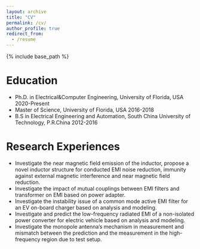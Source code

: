 ```yaml
---
layout: archive
title: "CV"
permalink: /cv/
author_profile: true
redirect_from:
  - /resume
---
```


{% include base_path %}

Education
======
* Ph.D. in Electrical&Computer Engineering, University of Florida, USA 2020-Present
* Master of Science, University of Florida, USA 2016-2018
* B.S in Electrical Engineering and Automation, South China University of Technology, P.R.China 2012-2016 

Research Experiences
======
* Investigate the near magnetic field emission of the inductor, propose a novel inductor structure for conducted EMI noise reduction, immunity against external magnetic interference and near magnetic field reduction.  
* Investigate the impact of mutual couplings between EMI filters and transformer on EMI based on power adapter.  
* Investigate the instability issue of a common mode active EMI filter for an EV on-board charger based on analysis and modeling.  
* Investigate and predict the low-frequency radiated EMI of a non-isolated power converter for electric vehicle based on analysis and modeling.
* Investigate the monopole antenna’s mechanism in measurement and mismatch between the prediction and the measurement in the high-frequency region due to test setup.
